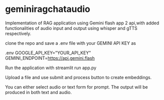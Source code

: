 # geminiragchataudio
Implementation of RAG application using Gemini flash app 2 api,with added functionalities of audio input and output using whisper and gTTS respectively.

clone the repo and save a .env file with your GEMINI API KEY as 

.env
GOOGLE_API_KEY="YOUR_API_KEY"
GEMINI_ENDPOINT=https://api.gemini.flash

Run the application with streamlit run app.py

Upload a file and use submit and process button to create embeddings.

You can either select audio or text form for prompt. The output will be produced in both text and audio.
